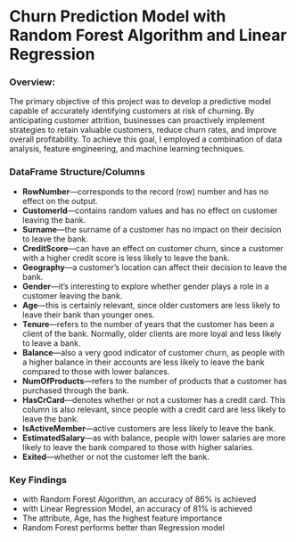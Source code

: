 # Churn Prediction Model with Random Forest Algorithm and Linear Regression

### Overview:
The primary objective of this project was to develop a predictive model capable of accurately identifying customers at risk of churning. By anticipating customer attrition, businesses can proactively implement strategies to retain valuable customers, reduce churn rates, and improve overall profitability. To achieve this goal, I employed a combination of data analysis, feature engineering, and machine learning techniques.

### DataFrame Structure/Columns
- **RowNumber**—corresponds to the record (row) number and has no effect on the output.
- **CustomerId**—contains random values and has no effect on customer leaving the bank.
- **Surname**—the surname of a customer has no impact on their decision to leave the bank.
- **CreditScore**—can have an effect on customer churn, since a customer with a higher credit score is less likely to leave the bank.
- **Geography**—a customer’s location can affect their decision to leave the bank.
- **Gender**—it’s interesting to explore whether gender plays a role in a customer leaving the bank.
- **Age**—this is certainly relevant, since older customers are less likely to leave their bank than younger ones.
- **Tenure**—refers to the number of years that the customer has been a client of the bank. Normally, older clients are more loyal and less likely to leave a bank.
- **Balance**—also a very good indicator of customer churn, as people with a higher balance in their accounts are less likely to leave the bank compared to those with lower balances.
- **NumOfProducts**—refers to the number of products that a customer has purchased through the bank.
- **HasCrCard**—denotes whether or not a customer has a credit card. This column is also relevant, since people with a credit card are less likely to leave the bank.
- **IsActiveMember**—active customers are less likely to leave the bank.
- **EstimatedSalary**—as with balance, people with lower salaries are more likely to leave the bank compared to those with higher salaries.
- **Exited**—whether or not the customer left the bank.

### Key Findings
- with Random Forest Algorithm, an accuracy of 86% is achieved
- with Linear Regression Model, an accuracy of 81% is achieved
- The attribute, Age, has the highest feature importance
- Random Forest performs better than Regression model
